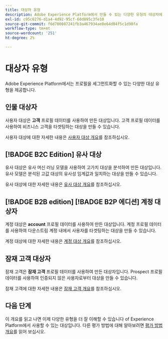 ```yaml
---
title: 대상자 유형
description: Adobe Experience Platform에서 만들 수 있는 다양한 유형의 대상자에 대해 알아봅니다.
exl-id: c95c6276-d1a4-4d92-95cf-60d895c3fe10
source-git-commit: f6d700087241fb3a467934ae8e64d04f5c1d98fa
workflow-type: tm+mt
source-wordcount: '251'
ht-degree: 2%

---
```


# 대상자 유형

Adobe Experience Platform에서는 프로필을 세그먼트화할 수 있는 다양한 대상 유형을 제공합니다.

## 인물 대상자

사용자 대상은 **고객** 프로필 데이터를 사용하여 만든 대상입니다. 고객 프로필 데이터를 사용하여 비즈니스 고객을 타겟팅하는 대상을 만들 수 있습니다.

사용자 대상에 대한 자세한 내용은 [사용자 대상 개요](./people-audiences.md)를 참조하십시오.

## [!BADGE B2C Edition] 유사 대상

유사 대상은 유사 머신 러닝 모델을 사용하여 고가치 대상을 분석하여 만든 대상입니다. 유사 모델은 분석된 고값 대상의 유사성 임계값과 일치하는 대상을 만들 수 있습니다.

유사 대상에 대한 자세한 내용은 [유사 대상 개요](./lookalike-audiences.md)를 참조하십시오.

## [!BADGE B2B edition] [!BADGE B2P 에디션] 계정 대상자

계정 대상은 **account** 프로필 데이터를 사용하여 만든 대상입니다. 계정 프로필 데이터를 사용하여 다운스트림 계정 내에서 사용자를 타겟팅하는 대상을 만들 수 있습니다.

계정 대상에 대한 자세한 내용은 [계정 대상 개요](./account-audiences.md)를 참조하십시오.

## 잠재 고객 대상자

잠재 고객은 **잠재 고객** 프로필 데이터를 사용하여 만든 대상자입니다. Prospect 프로필 데이터를 사용하여 인증되지 않은 사용자로부터 대상을 만들 수 있습니다.

잠재 고객에 대한 자세한 내용은 [잠재 고객 개요](./prospect-audiences.md)를 참조하십시오.

## 다음 단계

이 개요를 읽고 나면 이제 다양한 유형을 더 잘 이해할 수 있습니다 of Experience Platform에서 사용할 수 있는 대상입니다. 다른 평가 방법에 대해 알아보려면 [평가 방법 개요](../methods/overview.md)를 읽어 보십시오.
